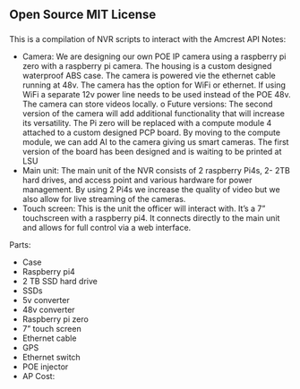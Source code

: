 ###
## Open Source MIT License
###

This is a compilation of NVR scripts to interact with the Amcrest API
Notes:
-	Camera: We are designing our own POE IP camera using a raspberry pi zero with a raspberry pi camera. The housing is a custom designed waterproof ABS case. The camera is powered vie the ethernet cable running at 48v. The camera has the option for WiFi or ethernet. If using WiFi a separate 12v power line needs to be used instead of the POE 48v. The camera can store videos locally. 
o	Future versions: The second version of the camera will add additional functionality that will increase its versatility. The Pi zero will be replaced with a compute module 4 attached to a custom designed PCP board. By moving to the compute module, we can add AI to the camera giving us smart cameras.  The first version of the board has been designed and is waiting to be printed at LSU
-	Main unit: The main unit of the NVR consists of 2 raspberry Pi4s, 2- 2TB hard drives, and access point and various hardware for power management. By using 2 Pi4s we increase the quality of video but we also allow for live streaming of the cameras. 
-	Touch screen: This is the unit the officer will interact with. It’s a 7” touchscreen with a raspberry pi4. It connects directly to the main unit and allows for full control via a web interface.

Parts:
-	Case
-	Raspberry pi4
-	2 TB SSD hard drive
-	SSDs
-	5v converter
-	48v converter
-	Raspberry pi zero
-	7” touch screen
-	Ethernet cable
-	GPS
-	Ethernet switch
-	POE injector
-	AP
Cost:

